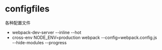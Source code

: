 # configfiles
各种配置文件


* webpack-dev-server --inline --hot
* cross-env NODE_ENV=production webpack --config=webpack.config.js --hide-modules --progress
